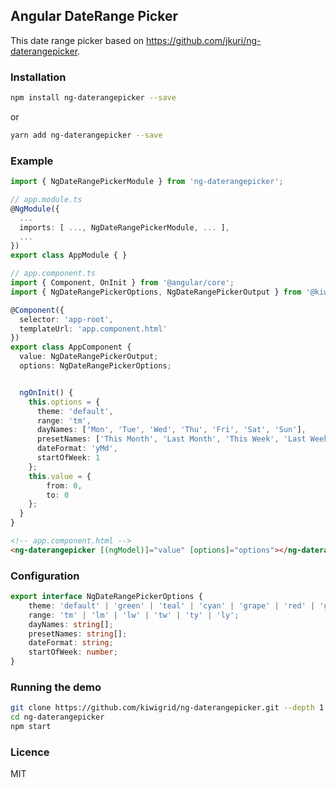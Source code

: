 Angular DateRange Picker
---

This date range picker based on https://github.com/jkuri/ng-daterangepicker.

### Installation

```sh
npm install ng-daterangepicker --save
```

or

```sh
yarn add ng-daterangepicker --save
```

### Example

```ts
import { NgDateRangePickerModule } from 'ng-daterangepicker';

// app.module.ts
@NgModule({
  ...
  imports: [ ..., NgDateRangePickerModule, ... ],
  ...
})
export class AppModule { }
```

```ts
// app.component.ts
import { Component, OnInit } from '@angular/core';
import { NgDateRangePickerOptions, NgDateRangePickerOutput } from '@kiwigrid/ng-daterangepicker';

@Component({
  selector: 'app-root',
  templateUrl: 'app.component.html'
})
export class AppComponent {
  value: NgDateRangePickerOutput;
  options: NgDateRangePickerOptions;


  ngOnInit() {
    this.options = {
	  theme: 'default',
	  range: 'tm',
	  dayNames: ['Mon', 'Tue', 'Wed', 'Thu', 'Fri', 'Sat', 'Sun'],
	  presetNames: ['This Month', 'Last Month', 'This Week', 'Last Week', 'This Year', 'Last Year', 'Start', 'End'],
	  dateFormat: 'yMd',
	  startOfWeek: 1
	};
	this.value = {
  		from: 0,
		to: 0
	};
  }
}
```

```html
<!-- app.component.html -->
<ng-daterangepicker [(ngModel)]="value" [options]="options"></ng-daterangepicker>
```

### Configuration

```ts
export interface NgDateRangePickerOptions {
	theme: 'default' | 'green' | 'teal' | 'cyan' | 'grape' | 'red' | 'gray';
	range: 'tm' | 'lm' | 'lw' | 'tw' | 'ty' | 'ly';
    dayNames: string[];
    presetNames: string[];
    dateFormat: string;
    startOfWeek: number;
}
```

### Running the demo

```sh
git clone https://github.com/kiwigrid/ng-daterangepicker.git --depth 1
cd ng-daterangepicker
npm start
```

### Licence

MIT
